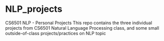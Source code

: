 # NLP_projects
CS6501 NLP - Personal Projects
This repo contains the three individual projects from CS6501 Natural Language Processing class, and some small outside-of-class projects/practices on NLP topic
